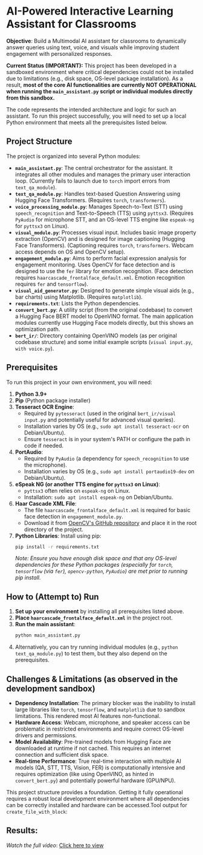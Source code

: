 # AI-Powered Interactive Learning Assistant for Classrooms

**Objective**: Build a Multimodal AI assistant for classrooms to dynamically answer queries using text, voice, and visuals while improving student engagement with personalized responses.

**Current Status (IMPORTANT):**
This project has been developed in a sandboxed environment where critical dependencies could not be installed due to limitations (e.g., disk space, OS-level package installation). As a result, **most of the core AI functionalities are currently NOT OPERATIONAL when running the `main_assistant.py` script or individual modules directly from this sandbox.**

The code represents the intended architecture and logic for such an assistant. To run this project successfully, you will need to set up a local Python environment that meets all the prerequisites listed below.

## Project Structure

The project is organized into several Python modules:

*   **`main_assistant.py`**: The central orchestrator for the assistant. It integrates all other modules and manages the primary user interaction loop. (Currently fails to launch due to `torch` import errors from `text_qa_module`).
*   **`text_qa_module.py`**: Handles text-based Question Answering using Hugging Face Transformers. (Requires `torch`, `transformers`).
*   **`voice_processing_module.py`**: Manages Speech-to-Text (STT) using `speech_recognition` and Text-to-Speech (TTS) using `pyttsx3`. (Requires `PyAudio` for microphone STT, and an OS-level TTS engine like `espeak-ng` for `pyttsx3` on Linux).
*   **`visual_module.py`**: Processes visual input. Includes basic image property extraction (OpenCV) and is designed for image captioning (Hugging Face Transformers). (Captioning requires `torch`, `transformers`. Webcam access depends on OS and OpenCV setup).
*   **`engagement_module.py`**: Aims to perform facial expression analysis for engagement monitoring. Uses OpenCV for face detection and is designed to use the `fer` library for emotion recognition. (Face detection requires `haarcascade_frontalface_default.xml`. Emotion recognition requires `fer` and `tensorflow`).
*   **`visual_aid_generator.py`**: Designed to generate simple visual aids (e.g., bar charts) using Matplotlib. (Requires `matplotlib`).
*   **`requirements.txt`**: Lists the Python dependencies.
*   **`convert_bert.py`**: A utility script (from the original codebase) to convert a Hugging Face BERT model to OpenVINO format. The main application modules currently use Hugging Face models directly, but this shows an optimization path.
*   **`bert_ir/`**: Directory containing OpenVINO models (as per original codebase structure) and some initial example scripts (`visual input.py`, `with voice.py`).

## Prerequisites

To run this project in your own environment, you will need:

1.  **Python 3.9+**
2.  **Pip** (Python package installer)
3.  **Tesseract OCR Engine**:
    *   Required by `pytesseract` (used in the original `bert_ir/visual input.py` and potentially useful for advanced visual queries).
    *   Installation varies by OS (e.g., `sudo apt install tesseract-ocr` on Debian/Ubuntu).
    *   Ensure `tesseract` is in your system's PATH or configure the path in code if needed.
4.  **PortAudio**:
    *   Required by `PyAudio` (a dependency for `speech_recognition` to use the microphone).
    *   Installation varies by OS (e.g., `sudo apt install portaudio19-dev` on Debian/Ubuntu).
5.  **eSpeak NG (or another TTS engine for `pyttsx3` on Linux)**:
    *   `pyttsx3` often relies on `espeak-ng` on Linux.
    *   Installation: `sudo apt install espeak-ng` on Debian/Ubuntu.
6.  **Haar Cascade XML File**:
    *   The file `haarcascade_frontalface_default.xml` is required for basic face detection in `engagement_module.py`.
    *   Download it from [OpenCV's GitHub repository](https://raw.githubusercontent.com/opencv/opencv/master/data/haarcascades/haarcascade_frontalface_default.xml) and place it in the root directory of the project.
7.  **Python Libraries**: Install using pip:
    ```bash
    pip install -r requirements.txt
    ```
    *Note: Ensure you have enough disk space and that any OS-level dependencies for these Python packages (especially for `torch`, `tensorflow` (via `fer`), `opencv-python`, `PyAudio`) are met prior to running pip install.*

## How to (Attempt to) Run

1.  **Set up your environment** by installing all prerequisites listed above.
2.  **Place `haarcascade_frontalface_default.xml`** in the project root.
3.  **Run the main assistant**:
    ```bash
    python main_assistant.py
    ```
4.  Alternatively, you can try running individual modules (e.g., `python text_qa_module.py`) to test them, but they also depend on the prerequisites.

## Challenges & Limitations (as observed in the development sandbox)

*   **Dependency Installation**: The primary blocker was the inability to install large libraries like `torch`, `tensorflow`, and `matplotlib` due to sandbox limitations. This rendered most AI features non-functional.
*   **Hardware Access**: Webcam, microphone, and speaker access can be problematic in restricted environments and require correct OS-level drivers and permissions.
*   **Model Availability**: Pre-trained models from Hugging Face are downloaded at runtime if not cached. This requires an internet connection and sufficient disk space.
*   **Real-time Performance**: True real-time interaction with multiple AI models (QA, STT, TTS, Vision, FER) is computationally intensive and requires optimization (like using OpenVINO, as hinted in `convert_bert.py`) and potentially powerful hardware (GPU/NPU).

This project structure provides a foundation. Getting it fully operational requires a robust local development environment where all dependencies can be correctly installed and hardware can be accessed.Tool output for `create_file_with_block`:

## Results:

*Watch the full  video*: [Click here to view](https://drive.google.com/file/d/1k7XGZrQ5HrLFGEgXv-UqB8Vc6QO1MPnZ/view?usp=drivesdk)
